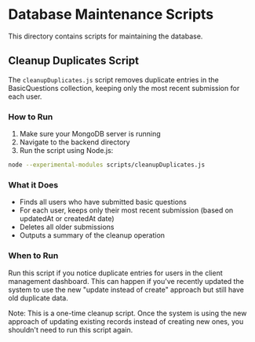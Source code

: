 # Database Maintenance Scripts

This directory contains scripts for maintaining the database.

## Cleanup Duplicates Script

The `cleanupDuplicates.js` script removes duplicate entries in the BasicQuestions collection, keeping only the most recent submission for each user.

### How to Run

1. Make sure your MongoDB server is running
2. Navigate to the backend directory
3. Run the script using Node.js:

```bash
node --experimental-modules scripts/cleanupDuplicates.js
```

### What it Does

- Finds all users who have submitted basic questions
- For each user, keeps only their most recent submission (based on updatedAt or createdAt date)
- Deletes all older submissions
- Outputs a summary of the cleanup operation

### When to Run

Run this script if you notice duplicate entries for users in the client management dashboard. This can happen if you've recently updated the system to use the new "update instead of create" approach but still have old duplicate data.

Note: This is a one-time cleanup script. Once the system is using the new approach of updating existing records instead of creating new ones, you shouldn't need to run this script again.